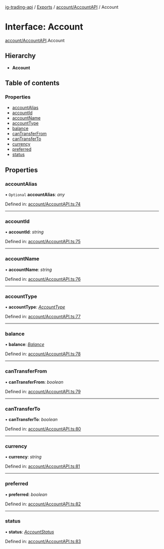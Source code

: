 [ig-trading-api](../README.md) / [Exports](../modules.md) / [account/AccountAPI](../modules/account_accountapi.md) / Account

# Interface: Account

[account/AccountAPI](../modules/account_accountapi.md).Account

## Hierarchy

- **Account**

## Table of contents

### Properties

- [accountAlias](account_accountapi.account.md#accountalias)
- [accountId](account_accountapi.account.md#accountid)
- [accountName](account_accountapi.account.md#accountname)
- [accountType](account_accountapi.account.md#accounttype)
- [balance](account_accountapi.account.md#balance)
- [canTransferFrom](account_accountapi.account.md#cantransferfrom)
- [canTransferTo](account_accountapi.account.md#cantransferto)
- [currency](account_accountapi.account.md#currency)
- [preferred](account_accountapi.account.md#preferred)
- [status](account_accountapi.account.md#status)

## Properties

### accountAlias

• `Optional` **accountAlias**: _any_

Defined in: [account/AccountAPI.ts:74](https://github.com/bennycode/ig-trading-api/blob/1448b27/src/account/AccountAPI.ts#L74)

---

### accountId

• **accountId**: _string_

Defined in: [account/AccountAPI.ts:75](https://github.com/bennycode/ig-trading-api/blob/1448b27/src/account/AccountAPI.ts#L75)

---

### accountName

• **accountName**: _string_

Defined in: [account/AccountAPI.ts:76](https://github.com/bennycode/ig-trading-api/blob/1448b27/src/account/AccountAPI.ts#L76)

---

### accountType

• **accountType**: [_AccountType_](../enums/account_accountapi.accounttype.md)

Defined in: [account/AccountAPI.ts:77](https://github.com/bennycode/ig-trading-api/blob/1448b27/src/account/AccountAPI.ts#L77)

---

### balance

• **balance**: [_Balance_](account_accountapi.balance.md)

Defined in: [account/AccountAPI.ts:78](https://github.com/bennycode/ig-trading-api/blob/1448b27/src/account/AccountAPI.ts#L78)

---

### canTransferFrom

• **canTransferFrom**: _boolean_

Defined in: [account/AccountAPI.ts:79](https://github.com/bennycode/ig-trading-api/blob/1448b27/src/account/AccountAPI.ts#L79)

---

### canTransferTo

• **canTransferTo**: _boolean_

Defined in: [account/AccountAPI.ts:80](https://github.com/bennycode/ig-trading-api/blob/1448b27/src/account/AccountAPI.ts#L80)

---

### currency

• **currency**: _string_

Defined in: [account/AccountAPI.ts:81](https://github.com/bennycode/ig-trading-api/blob/1448b27/src/account/AccountAPI.ts#L81)

---

### preferred

• **preferred**: _boolean_

Defined in: [account/AccountAPI.ts:82](https://github.com/bennycode/ig-trading-api/blob/1448b27/src/account/AccountAPI.ts#L82)

---

### status

• **status**: [_AccountStatus_](../enums/account_accountapi.accountstatus.md)

Defined in: [account/AccountAPI.ts:83](https://github.com/bennycode/ig-trading-api/blob/1448b27/src/account/AccountAPI.ts#L83)
